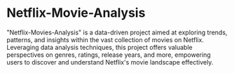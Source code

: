 # Netflix-Movie-Analysis 
"Netflix-Movies-Analysis" is a data-driven project aimed at exploring trends, patterns, and insights within the vast collection of movies on Netflix. Leveraging data analysis techniques, this project offers valuable perspectives on genres, ratings, release years, and more, empowering users to discover and understand Netflix's movie landscape effectively.
